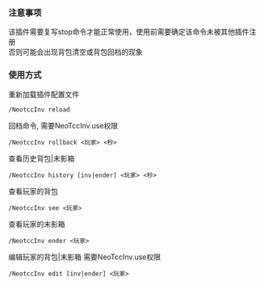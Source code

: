 ### 注意事项
该插件需要复写stop命令才能正常使用，使用前需要确定该命令未被其他插件注册  
否则可能会出现背包清空或背包回档的现象
### 使用方式  
重新加载插件配置文件
```
/NeotccInv reload
```
回档命令, 需要NeoTccInv.use权限
```
/NeotccInv rollback <玩家> <秒>
```
查看历史背包|末影箱
```
/NeotccInv history [inv|ender] <玩家> <秒>
```
查看玩家的背包
```
/NeotccInv see <玩家>
```
查看玩家的末影箱
```
/NeotccInv ender <玩家>
```
编辑玩家的背包|末影箱  需要NeoTccInv.use权限
```
/NeotccInv edit [inv|ender] <玩家>
```


